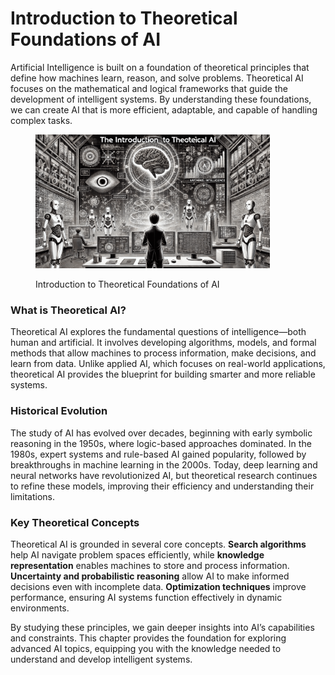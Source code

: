 # Introduction to Theoretical Foundations of AI

Artificial Intelligence is built on a foundation of theoretical principles that define how machines learn, reason, and solve problems. Theoretical AI focuses on the mathematical and logical frameworks that guide the development of intelligent systems. By understanding these foundations, we can create AI that is more efficient, adaptable, and capable of handling complex tasks.

<div align="left"><figure><img src="../../.gitbook/assets/ai-introduction-to-theoretical-foundations-of-ai-min .png" alt="" width="375"><figcaption><p>Introduction to Theoretical Foundations of AI</p></figcaption></figure></div>

### What is Theoretical AI?

Theoretical AI explores the fundamental questions of intelligence—both human and artificial. It involves developing algorithms, models, and formal methods that allow machines to process information, make decisions, and learn from data. Unlike applied AI, which focuses on real-world applications, theoretical AI provides the blueprint for building smarter and more reliable systems.

### Historical Evolution

The study of AI has evolved over decades, beginning with early symbolic reasoning in the 1950s, where logic-based approaches dominated. In the 1980s, expert systems and rule-based AI gained popularity, followed by breakthroughs in machine learning in the 2000s. Today, deep learning and neural networks have revolutionized AI, but theoretical research continues to refine these models, improving their efficiency and understanding their limitations.

### Key Theoretical Concepts

Theoretical AI is grounded in several core concepts. **Search algorithms** help AI navigate problem spaces efficiently, while **knowledge representation** enables machines to store and process information. **Uncertainty and probabilistic reasoning** allow AI to make informed decisions even with incomplete data. **Optimization techniques** improve performance, ensuring AI systems function effectively in dynamic environments.

By studying these principles, we gain deeper insights into AI’s capabilities and constraints. This chapter provides the foundation for exploring advanced AI topics, equipping you with the knowledge needed to understand and develop intelligent systems.
